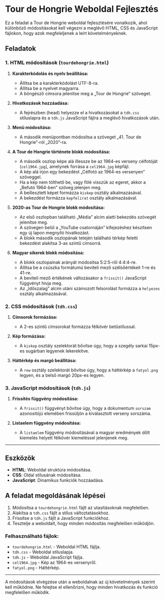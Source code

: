 # Tour de Hongrie Weboldal Fejlesztés

Ez a feladat a Tour de Hongrie weboldal fejlesztésére vonatkozik, ahol különböző módosításokat kell végezni a meglévő HTML, CSS és JavaScript fájlokon, hogy azok megfeleljenek a leírt követelményeknek.

## Feladatok

### 1. HTML módosítások (`tourdehongrie.html`)
1. **Karakterkódolás és nyelv beállítása:**
   - Állítsa be a karakterkódolást UTF-8-ra.
   - Állítsa be a nyelvet magyarra.
   - A böngésző címsora jelenítse meg a „Tour de Hongrie” szöveget.

2. **Hivatkozások hozzáadása:**
   - A fejrészben (head) helyezze el a hivatkozásokat a `tdh.css` stíluslapra és a `tdh.js` JavaScript fájlra a meglévő hivatkozások után.

3. **Menü módosítása:**
   - A második menüpontban módosítsa a szöveget „41. Tour de Hongrie”-ról „2020”-ra.

4. **A Tour de Hongrie története blokk módosítása:**
   - A második oszlop képe alá illessze be az 1964-es verseny célfotóját (`cel1964.jpg`), amelynek forrása a `cel1964.jpg` képfájl.
   - A kép alá írjon egy bekezdést „Célfotó az 1964-es versenyen” szöveggel.
   - Ha a kép nem tölthető be, vagy fölé visszük az egeret, akkor a „Befutó 1964-ben” szöveg jelenjen meg.
   - A beillesztett képet formázza `kiskep` osztály alkalmazásával.
   - A bekezdést formázza `kepfelirat` osztály alkalmazásával.

5. **2020-as Tour de Hongrie blokk módosítása:**
   - Az első oszlopban található „Média” alcím alatti bekezdés szövegét jelenítse meg.
   - A szövegen belül a „YouTube csatornáján” kifejezéshez készítsen egy új lapon megnyíló hivatkozást.
   - A blokk második oszlopának tetején található térkép feletti bekezdést alakítsa 3-as szintű címsorrá.

6. **Magyar sikerek blokk módosítása:**
   - A blokk oszlopainak arányát módosítsa 5:2:5-ről 4:4:4-re.
   - Állítsa be a csúszka formátumú beviteli mező szélsőértékeit 1-re és 41-re.
   - A beviteli mező értékének változásakor a `frissit()` JavaScript függvényt hívja meg.
   - Az „Időszalag” alcím utáni számozott felsorolást formázza a `helyezes` osztály alkalmazásával.

### 2. CSS módosítások (`tdh.css`)
1. **Címsorok formázása:**
   - A 2-es szintű címsorokat formázza félkövér betűstílussal.

2. **Kép formázása:**
   - A `kiskep` osztály szelektorát bővítse úgy, hogy a szegély sarkai 15px-es sugárban legyenek lekerekítve.

3. **Háttérkép és margó beállítása:**
   - A `row` osztály szelektorát bővítse úgy, hogy a háttérkép a `fatyol.png` legyen, és a belső margó 20px-es legyen.

### 3. JavaScript módosítások (`tdh.js`)
1. **Frissítés függvény módosítása:**
   - A `frissit()` függvényt bővítse úgy, hogy a dokumentum `sorszam` azonosítójú elemében frissüljön a kiválasztott verseny sorszáma.

2. **Listaelem függvény módosítása:**
   - A `listaelem` függvény módosításával a magyar eredmények dőlt kiemelés helyett félkövér kiemeléssel jelenjenek meg.

---

## Eszközök
- **HTML**: Weboldal struktúra módosítása.
- **CSS**: Oldal stílusának módosítása.
- **JavaScript**: Dinamikus funkciók hozzáadása.

## A feladat megoldásának lépései
1. Módosítsa a `tourdehongrie.html` fájlt az utasításoknak megfelelően.
2. Alakítsa a `tdh.css` fájlt a stílus változtatásokhoz.
3. Frissítse a `tdh.js` fájlt a JavaScript funkciókhoz.
4. Tesztelje a weboldalt, hogy minden módosítás megfelelően működjön.

### Felhasználható fájlok:
- `tourdehongrie.html` - Weboldal HTML fájlja.
- `tdh.css` - Weboldal stíluslapja.
- `tdh.js` - Weboldal JavaScript fájlja.
- `cel1964.jpg` - Kép az 1964-es versenyről.
- `fatyol.png` - Háttérkép.

---

A módosítások elvégzése után a weboldalnak az új követelmények szerint kell működnie. Ne felejtse el ellenőrizni, hogy minden hivatkozás és funkció megfelelően működik.
